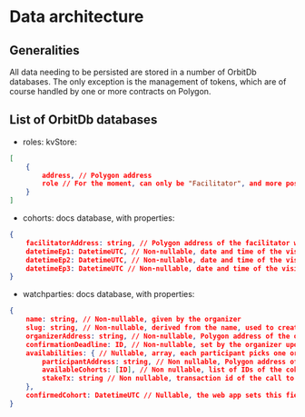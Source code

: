 # Data architecture
## Generalities
All data needing to be persisted are stored in a number of OrbitDb databases.
The only exception is the management of tokens, which are of course handled by one or more contracts on Polygon.
## List of OrbitDb databases
- roles: kvStore:
```json
[
    {
        address, // Polygon address
        role // For the moment, can only be "Facilitator", and more possible value would come if we generalize the tool for other usages than "The week" watch parties
    }
]
```
- cohorts: docs database, with properties:
```json
{
    facilitatorAddress: string, // Polygon address of the facilitator who created the cohort
    datetimeEp1: DatetimeUTC, // Non-nullable, date and time of the visionning of "The week" episode 1, and of the facilitatated conversation that follows immediately
    datetimeEp2: DatetimeUTC, // Non-nullable, date and time of the visionning of "The week" episode 2, and of the facilitatated conversation that follows immediately
    datetimeEp3: DatetimeUTC // Non-nullable, date and time of the visionning of "The week" episode 3, and of the facilitatated conversation that follows immediately
}
```
- watchparties: docs database, with properties:
```json
{
    name: string, // Non-nullable, given by the organizer
    slug: string, // Non-nullable, derived from the name, used to create a unique url for the watch party, for use in invitations and facilitator management ui
    organizerAddress: string, // Non-nullable, Polygon address of the organizer
    confirmationDeadline: ID, // Non-nullable, set by the organizer upon creation of the watch party
    availabilities: { // Nullable, array, each participant picks one or more cohort he is available at
        participantAddress: string, // Non nullable, Polygon address of the participant
        availableCohorts: [ID], // Non nullable, list of IDs of the cohorts the participants has picked
        stakeTx: string // Non nullable, transaction id of the call to the Polygon contract that takes care of holding the gas tokens put at stake by the participant
    },
    confirmedCohort: DatetimeUTC // Nullable, the web app sets this field to the cohort that collected the greatest amount of participants availabilities
}
```
